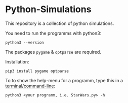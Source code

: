 # Python-Simulations

This repository is a collection of python simulations.

You need to run the programms with python3:
```
python3 --version
```
The packages `pygame` & `optparse` are required.

Installation:
```
pip3 install pygame optparse
```

To to show the help-menu for a programm, type this in a [terminal/command-line](https://en.wikipedia.org/wiki/Command-line_interface):
```
python3 <your programm, i.e. StarWars.py> -h
```
